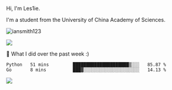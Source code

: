 ### 
Hi, I'm Les1ie. 

I'm a student from the University of China Academy of Sciences.

<img src="https://komarev.com/ghpvc/?username=iansmith123" alt="iansmith123" />

![](https://github-readme-stats.vercel.app/api?username=iansmith123&show_icons=true&hide_border=true)



🔭 What I did over the past week :)
<!--START_SECTION:waka-->
```text
Python   51 mins         █████████████████████▒░░░   85.87 % 
Go       8 mins          ███▓░░░░░░░░░░░░░░░░░░░░░   14.13 % 
```
<!--END_SECTION:waka-->

<img src="https://github.githubassets.com/images/spinners/octocat-spinner-64.gif">

<!--
**IanSmith123/IanSmith123** is a ✨ _special_ ✨ repository because its `README.md` (this file) appears on your GitHub profile.

Here are some ideas to get you started:

- 🔭 I’m currently working on ...
- 🌱 I’m currently learning ...
- 👯 I’m looking to collaborate on ...
- 🤔 I’m looking for help with ...
- 💬 Ask me about ...
- 📫 How to reach me: ...
- 😄 Pronouns: ...
- ⚡ Fun fact: ...
-->
